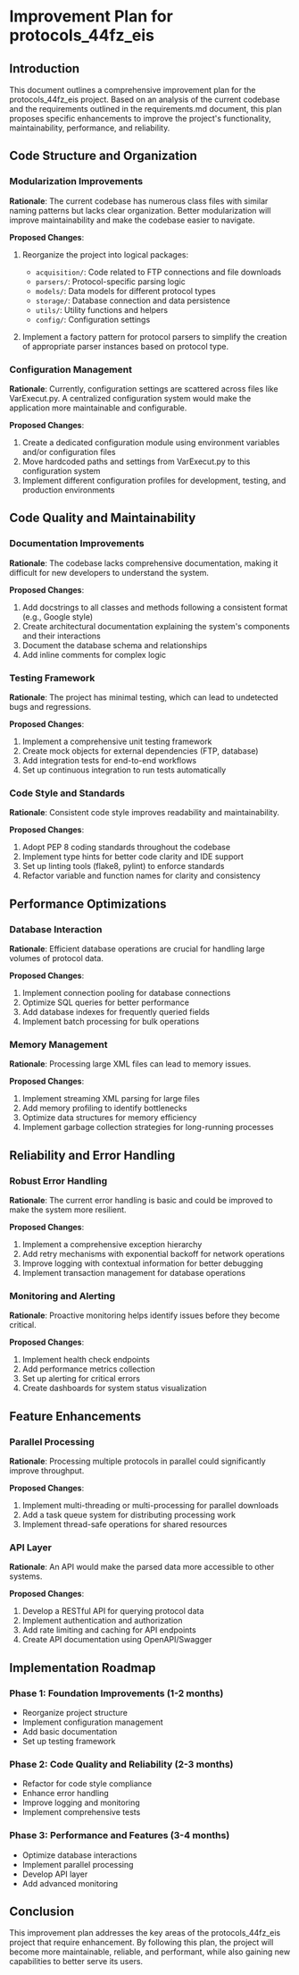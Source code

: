 # Improvement Plan for protocols_44fz_eis

## Introduction

This document outlines a comprehensive improvement plan for the protocols_44fz_eis project. Based on an analysis of the
current codebase and the requirements outlined in the requirements.md document, this plan proposes specific enhancements
to improve the project's functionality, maintainability, performance, and reliability.

## Code Structure and Organization

### Modularization Improvements

**Rationale**: The current codebase has numerous class files with similar naming patterns but lacks clear organization.
Better modularization will improve maintainability and make the codebase easier to navigate.

**Proposed Changes**:

1. Reorganize the project into logical packages:
    - `acquisition/`: Code related to FTP connections and file downloads
    - `parsers/`: Protocol-specific parsing logic
    - `models/`: Data models for different protocol types
    - `storage/`: Database connection and data persistence
    - `utils/`: Utility functions and helpers
    - `config/`: Configuration settings

2. Implement a factory pattern for protocol parsers to simplify the creation of appropriate parser instances based on
   protocol type.

### Configuration Management

**Rationale**: Currently, configuration settings are scattered across files like VarExecut.py. A centralized
configuration system would make the application more maintainable and configurable.

**Proposed Changes**:

1. Create a dedicated configuration module using environment variables and/or configuration files
2. Move hardcoded paths and settings from VarExecut.py to this configuration system
3. Implement different configuration profiles for development, testing, and production environments

## Code Quality and Maintainability

### Documentation Improvements

**Rationale**: The codebase lacks comprehensive documentation, making it difficult for new developers to understand the
system.

**Proposed Changes**:

1. Add docstrings to all classes and methods following a consistent format (e.g., Google style)
2. Create architectural documentation explaining the system's components and their interactions
3. Document the database schema and relationships
4. Add inline comments for complex logic

### Testing Framework

**Rationale**: The project has minimal testing, which can lead to undetected bugs and regressions.

**Proposed Changes**:

1. Implement a comprehensive unit testing framework
2. Create mock objects for external dependencies (FTP, database)
3. Add integration tests for end-to-end workflows
4. Set up continuous integration to run tests automatically

### Code Style and Standards

**Rationale**: Consistent code style improves readability and maintainability.

**Proposed Changes**:

1. Adopt PEP 8 coding standards throughout the codebase
2. Implement type hints for better code clarity and IDE support
3. Set up linting tools (flake8, pylint) to enforce standards
4. Refactor variable and function names for clarity and consistency

## Performance Optimizations

### Database Interaction

**Rationale**: Efficient database operations are crucial for handling large volumes of protocol data.

**Proposed Changes**:

1. Implement connection pooling for database connections
2. Optimize SQL queries for better performance
3. Add database indexes for frequently queried fields
4. Implement batch processing for bulk operations

### Memory Management

**Rationale**: Processing large XML files can lead to memory issues.

**Proposed Changes**:

1. Implement streaming XML parsing for large files
2. Add memory profiling to identify bottlenecks
3. Optimize data structures for memory efficiency
4. Implement garbage collection strategies for long-running processes

## Reliability and Error Handling

### Robust Error Handling

**Rationale**: The current error handling is basic and could be improved to make the system more resilient.

**Proposed Changes**:

1. Implement a comprehensive exception hierarchy
2. Add retry mechanisms with exponential backoff for network operations
3. Improve logging with contextual information for better debugging
4. Implement transaction management for database operations

### Monitoring and Alerting

**Rationale**: Proactive monitoring helps identify issues before they become critical.

**Proposed Changes**:

1. Implement health check endpoints
2. Add performance metrics collection
3. Set up alerting for critical errors
4. Create dashboards for system status visualization

## Feature Enhancements

### Parallel Processing

**Rationale**: Processing multiple protocols in parallel could significantly improve throughput.

**Proposed Changes**:

1. Implement multi-threading or multi-processing for parallel downloads
2. Add a task queue system for distributing processing work
3. Implement thread-safe operations for shared resources

### API Layer

**Rationale**: An API would make the parsed data more accessible to other systems.

**Proposed Changes**:

1. Develop a RESTful API for querying protocol data
2. Implement authentication and authorization
3. Add rate limiting and caching for API endpoints
4. Create API documentation using OpenAPI/Swagger

## Implementation Roadmap

### Phase 1: Foundation Improvements (1-2 months)

- Reorganize project structure
- Implement configuration management
- Add basic documentation
- Set up testing framework

### Phase 2: Code Quality and Reliability (2-3 months)

- Refactor for code style compliance
- Enhance error handling
- Improve logging and monitoring
- Implement comprehensive tests

### Phase 3: Performance and Features (3-4 months)

- Optimize database interactions
- Implement parallel processing
- Develop API layer
- Add advanced monitoring

## Conclusion

This improvement plan addresses the key areas of the protocols_44fz_eis project that require enhancement. By following
this plan, the project will become more maintainable, reliable, and performant, while also gaining new capabilities to
better serve its users.